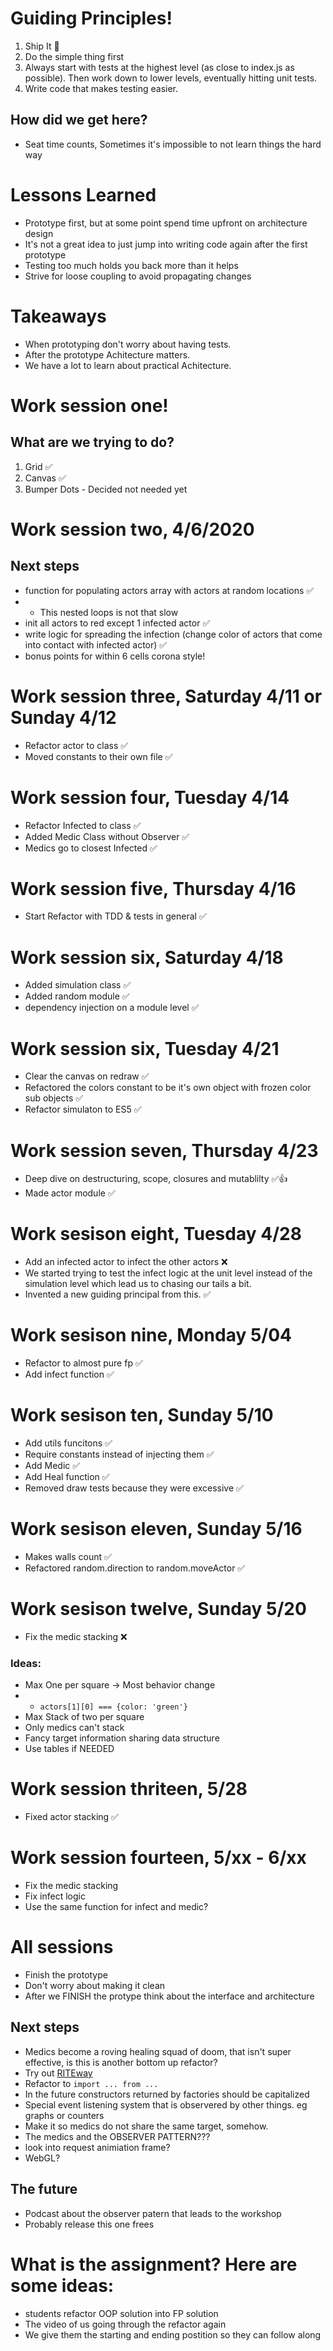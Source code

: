 # Guiding Principles!

1. Ship It 🚀
1. Do the simple thing first
1. Always start with tests at the highest level (as close to index.js as possible). Then work down to lower levels, eventually hitting unit tests.
1. Write code that makes testing easier.

## How did we get here?
* Seat time counts, Sometimes it's impossible to not learn things the hard way

# Lessons Learned
* Prototype first, but at some point spend time upfront on architecture design
* It's not a great idea to just jump into writing code again after the first prototype
* Testing too much holds you back more than it helps
* Strive for loose coupling to avoid propagating changes

# Takeaways
* When prototyping don't worry about having tests.
* After the prototype Achitecture matters. 
* We have a lot to learn about practical Achitecture.

# Work session one!
## What are we trying to do?

1. Grid ✅
1. Canvas ✅
1. Bumper Dots - Decided not needed yet

# Work session two, 4/6/2020
## Next steps 

* function for populating actors array with actors at random locations ✅
* * This nested loops is not that slow
* init all actors to red except 1 infected actor ✅
* write logic for spreading the infection (change color of actors that come into contact with infected actor) ✅
* bonus points for within 6 cells corona style!

# Work session three, Saturday 4/11 or Sunday 4/12

* Refactor actor to class ✅
* Moved constants to their own file ✅

# Work session four, Tuesday 4/14

* Refactor Infected to class ✅
* Added Medic Class without Observer ✅
* Medics go to closest Infected ✅

# Work session five, Thursday 4/16
* Start Refactor with TDD & tests in general ✅

# Work session six, Saturday 4/18
* Added simulation class ✅
* Added random module ✅
* dependency injection on a module level ✅

# Work session six, Tuesday 4/21
* Clear the canvas on redraw ✅
* Refactored the colors constant to be it's own object with frozen color sub objects ✅
* Refactor simulaton to ES5 ✅

# Work session seven, Thursday 4/23
* Deep dive on destructuring, scope, closures and mutablilty ✅👍
* Made actor module ✅

# Work sesison eight, Tuesday 4/28
* Add an infected actor to infect the other actors ❌ 
* We started trying to test the infect logic at the unit level instead of the simulation level which lead us to chasing our tails a bit. 
* Invented a new guiding principal from this. ✅

# Work sesison nine, Monday 5/04
* Refactor to almost pure fp ✅
* Add infect function ✅

# Work sesison ten, Sunday 5/10
* Add utils funcitons ✅
* Require constants instead of injecting them ✅
* Add Medic ✅
* Add Heal function ✅
* Removed draw tests because they were excessive ✅

# Work sesison eleven, Sunday 5/16
* Makes walls count ✅
* Refactored random.direction to random.moveActor ✅

# Work sesison twelve, Sunday 5/20
* Fix the medic stacking ❌
### Ideas:
* Max One per square -> Most behavior change
* - `actors[1][0] === {color: 'green'}`
* Max Stack of two per square 
* Only medics can't stack
* Fancy target information sharing data structure
* Use tables if NEEDED

# Work session thriteen, 5/28
* Fixed actor stacking ✅

# Work session fourteen, 5/xx - 6/xx
* Fix the medic stacking
* Fix infect logic 
* Use the same function for infect and medic?  

# All sessions
* Finish the prototype
* Don't worry about making it clean
* After we FINISH the protype think about the interface and architecture 

## Next steps
* Medics become a roving healing squad of doom, that isn't super effective, is this is another bottom up refactor?
* Try out [RITEway](https://github.com/ericelliott/riteway)
* Refactor to `import ... from ...`
* In the future constructors returned by factories should be capitalized 
* Special event listening system that is observered by other things. eg graphs or counters 
* Make it so medics do not share the same target, somehow.
* The medics and the OBSERVER PATTERN???
* look into request animiation frame?
* WebGL?

## The future
* Podcast about the observer patern that leads to the workshop
* Probably release this one frees

# What is the assignment? Here are some ideas:
* students refactor OOP solution into FP solution
* The video of us going through the refactor again
* We give them the starting and ending postition so they can follow along